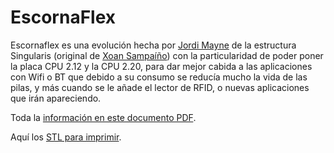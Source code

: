 # EscornaFlex

Escornaflex es una evolución hecha por [Jordi Mayne](https://github.com/maynej) 
de la estructura Singularis (original de [Xoan Sampaíño](https://github.com/xoan/escornabot)) 
con la particularidad de poder poner la placa CPU 2.12 y la CPU 2.20, 
para dar mejor cabida a las aplicaciones con Wifi o BT que debido a su 
consumo se reducía mucho la vida de las pilas, y más cuando se le 
añade el lector de RFID, o nuevas aplicaciones que irán apareciendo.

Toda la [información en este documento PDF](EscornaFlexV1_2019_ESP.pdf).

Aquí los [STL para imprimir](stl).

